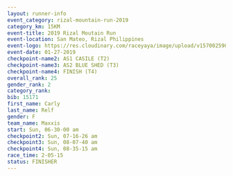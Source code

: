 ```yaml
---
layout: runner-info 
event_category: rizal-mountain-run-2019 
category_km: 15KM 
event-title: 2019 Rizal Moutain Run 
event-location: San Mateo, Rizal Philippines 
event-logo: https://res.cloudinary.com/raceyaya/image/upload/v1570025909/logo/rizal-mountain_gkfete.jpg 
event-date: 01-27-2019 
checkpoint-name2: AS1 CASILE (T2) 
checkpoint-name3: AS2 BLUE SHED (T3) 
checkpoint-name4: FINISH (T4) 
overall_rank: 25
gender_rank: 2
category_rank: 
bib: 15171
first_name: Carly
last_name: Relf
gender: F
team_name: Maxxis
start: Sun, 06-30-00 am
checkpoint2: Sun, 07-16-26 am
checkpoint3: Sun, 08-07-40 am
checkpoint4: Sun, 08-35-15 am
race_time: 2-05-15
status: FINISHER
---
```

